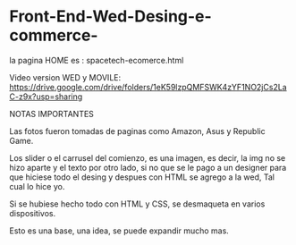 # Front-End-Wed-Desing-e-commerce-

la pagina HOME es : spacetech-ecomerce.html

Video version WED y MOVILE: 
https://drive.google.com/drive/folders/1eK59lzpQMFSWK4zYF1NO2jCs2LaC-z9x?usp=sharing

NOTAS IMPORTANTES

Las fotos fueron tomadas de paginas como Amazon, Asus y Republic Game.

Los slider o el carrusel del comienzo, es una imagen, es decir, la img no se hizo aparte y el texto por otro lado, si no que se le pago a un designer para que hiciese todo el desing y despues con HTML se agrego a la wed, Tal cual lo hice yo.

Si se hubiese hecho todo con HTML y CSS, se desmaqueta en varios dispositivos.

Esto es una base, una idea, se puede expandir mucho mas.
